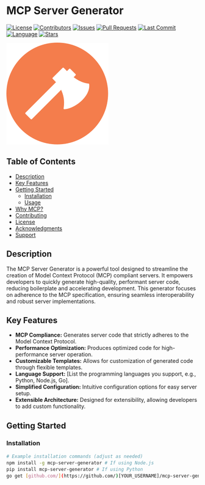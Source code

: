# MCP Server Generator

[![License](https://img.shields.io/badge/license-[LICENSE_NAME]-blue.svg)](LICENSE_FILE)
[![Contributors](https://img.shields.io/github/contributors/[YOUR_USERNAME]/[REPO_NAME])](https://github.com/[YOUR_USERNAME]/[REPO_NAME]/graphs/contributors)
[![Issues](https://img.shields.io/github/issues/[YOUR_USERNAME]/[REPO_NAME])](https://github.com/[YOUR_USERNAME]/[REPO_NAME]/issues)
[![Pull Requests](https://img.shields.io/github/issues-pr/[YOUR_USERNAME]/[REPO_NAME])](https://github.com/[YOUR_USERNAME]/[REPO_NAME]/pulls)
[![Last Commit](https://img.shields.io/github/last-commit/[YOUR_USERNAME]/[REPO_NAME])](https://github.com/[YOUR_USERNAME]/[REPO_NAME]/commits/master)
[![Language](https://img.shields.io/github/languages/top/[YOUR_USERNAME]/[REPO_NAME])](https://github.com/[YOUR_USERNAME]/[REPO_NAME])
[![Stars](https://img.shields.io/github/stars/[YOUR_USERNAME]/[REPO_NAME]?style=social)](https://github.com/[YOUR_USERNAME]/[REPO_NAME]/stargazers)

![Axe Handle Logo](axe-handle-100x100.svg)

## Table of Contents

-   [Description](#description)
-   [Key Features](#key-features)
-   [Getting Started](#getting-started)
    -   [Installation](#installation)
    -   [Usage](#usage)
-   [Why MCP?](#why-mcp)
-   [Contributing](#contributing)
-   [License](#license)
-   [Acknowledgments](#acknowledgments)
-   [Support](#support)

## Description

The MCP Server Generator is a powerful tool designed to streamline the creation of Model Context Protocol (MCP) compliant servers. It empowers developers to quickly generate high-quality, performant server code, reducing boilerplate and accelerating development. This generator focuses on adherence to the MCP specification, ensuring seamless interoperability and robust server implementations.

## Key Features

-   **MCP Compliance:** Generates server code that strictly adheres to the Model Context Protocol.
-   **Performance Optimization:** Produces optimized code for high-performance server operation.
-   **Customizable Templates:** Allows for customization of generated code through flexible templates.
-   **Language Support:** [List the programming languages you support, e.g., Python, Node.js, Go].
-   **Simplified Configuration:** Intuitive configuration options for easy server setup.
-   **Extensible Architecture:** Designed for extensibility, allowing developers to add custom functionality.

## Getting Started

### Installation

```bash
# Example installation commands (adjust as needed)
npm install -g mcp-server-generator # If using Node.js
pip install mcp-server-generator # If using Python
go get [github.com/](https://github.com/)[YOUR_USERNAME]/mcp-server-generator # If using Go
